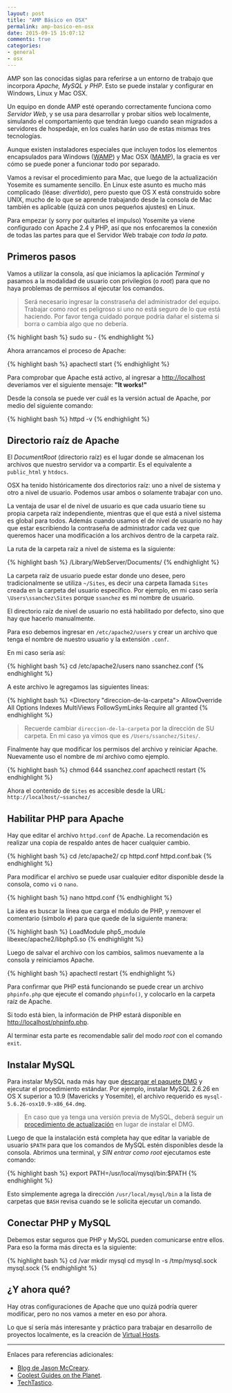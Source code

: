 ```yaml
---
layout: post
title: "AMP Básico en OSX"
permalink: amp-basico-en-osx
date: 2015-09-15 15:07:12
comments: true
categories:
- general
- osx
---
```


AMP son las conocidas siglas para referirse a un entorno de trabajo que incorpora _Apache, MySQL y PHP_. Esto se puede instalar y configurar en Windows, Linux y Mac OSX.

Un equipo en donde AMP esté operando correctamente funciona como _Servidor Web_, y se usa para desarrollar y probar sitios web localmente, simulando el comportamiento que tendrán luego cuando sean migrados a servidores de hospedaje, en los cuales harán uso de estas mismas tres tecnologías.

Aunque existen instaladores especiales que incluyen todos los elementos encapsulados para Windows ([WAMP](http://www.wampserver.com/)) y Mac OSX ([MAMP](https://www.mamp.info/)), la gracia es ver cómo se puede poner a funcionar todo por separado.

<!--more-->

Vamos a revisar el procedimiento para Mac, que luego de la actualización Yosemite es sumamente sencillo. En Linux este asunto es mucho más complicado (léase: _divertido_), pero puesto que OS X está construido sobre UNIX, mucho de lo que se aprende trabajando desde la consola de Mac también es aplicable (quizá con unos pequeños ajustes) en Linux.

Para empezar (y sorry por quitarles el impulso) Yosemite ya viene configurado con Apache 2.4 y PHP, así que nos enfocaremos la conexión de todas las partes para que el Servidor Web trabaje _con toda la pata_.

## Primeros pasos

Vamos a utilizar la consola, así que iniciamos la aplicación _Terminal_ y pasamos a la modalidad de usuario con privilegios (o _root_) para que no haya problemas de permisos al ejecutar los comandos.

> Será necesario ingresar la constraseña del administrador del equipo. Trabajar como _root_ es peligroso si uno no está seguro de lo que está haciendo. Por favor tenga cuidado porque podría dañar el sistema si borra o cambia algo que no debería.

{% highlight bash %}
sudo su -
{% endhighlight %}

Ahora arrancamos el proceso de Apache:

{% highlight bash %}
apachectl start
{% endhighlight %}

Para comprobar que Apache está activo, al ingresar a [http://localhost](http://localhost) deveriamos ver el siguiente mensaje: **"It works!"**

Desde la consola se puede ver cuál es la versión actual de Apache, por medio del siguiente comando:

{% highlight bash %}
httpd -v
{% endhighlight %}

## Directorio raíz de Apache

El _DocumentRoot_ (directorio raíz) es el lugar donde se almacenan los archivos que nuestro servidor va a compartir. Es el equivalente a `public_html` y `htdocs`.

OSX ha tenido históricamente dos directorios raíz: uno a nivel de sistema y otro a nivel de usuario. Podemos usar ambos o solamente trabajar con uno.

La ventaja de usar el de nivel de usuario es que cada usuario tiene su propia carpeta raíz independiente, mientras que el que está a nivel sistema es global para todos. Además cuando usamos el de nivel de usuario no hay que estar escribiendo la contraseña de administrador cada vez que queremos hacer una modificación a los archivos dentro de la carpeta raíz.

La ruta de la carpeta raíz a nivel de sistema es la siguiente:

{% highlight bash %}
/Library/WebServer/Documents/
{% endhighlight %}

La carpeta raíz de usuario puede estar donde uno desee, pero tradicionalmente se utiliza `~/Sites`, es decir una carpeta llamada `Sites` creada en la carpeta del usuario específico. Por ejemplo, en mi caso sería `\Users\ssanchez\Sites` porque `ssanchez` es mi nombre de usuario.

El directorio raíz de nivel de usuario no está habilitado por defecto, sino que hay que hacerlo manualmente.

Para eso debemos ingresar en `/etc/apache2/users` y crear un archivo que tenga el nombre de nuestro usuario y la extensión `.conf`.

En mi caso sería así:

{% highlight bash %}
cd /etc/apache2/users
nano ssanchez.conf
{% endhighlight %}

A este archivo le agregamos las siguientes líneas:

{% highlight bash %}
<Directory "direccion-de-la-carpeta">
AllowOverride All
Options Indexes MultiViews FollowSymLinks
Require all granted
</Directory>
{% endhighlight %}

> Recuerde cambiar `direccion-de-la-carpeta` por la dirección de SU carpeta. En mi caso ya vimos que es `/Users/ssanchez/Sites/`.

Finalmente hay que modificar los permisos del archivo y reiniciar Apache. Nuevamente uso el nombre de _mi_ archivo como ejemplo.

{% highlight bash %}
chmod 644 ssanchez.conf
apachectl restart
{% endhighlight %}

Ahora el contenido de `Sites` es accesible desde la URL: `http://localhost/~ssanchez/`

## Habilitar PHP para Apache

Hay que editar el archivo `httpd.conf` de Apache. La recomendación es realizar una copia de respaldo antes de hacer cualquier cambio.

{% highlight bash %}
cd /etc/apache2/
cp httpd.conf httpd.conf.bak
{% endhighlight %}

Para modificar el archivo se puede usar cualquier editor disponible desde la consola, como `vi` o `nano`.

{% highlight bash %}
nano httpd.conf
{% endhighlight %}

La idea es buscar la línea que carga el módulo de PHP, y remover el comentario (símbolo `#`) para que quede de la siguiente manera:

{% highlight bash %}
LoadModule php5_module libexec/apache2/libphp5.so
{% endhighlight %}

Luego de salvar el archivo con los cambios, salimos nuevamente a la consola y reiniciamos Apache.

{% highlight bash %}
apachectl restart
{% endhighlight %}

Para confirmar que PHP está funcionando se puede crear un archivo `phpinfo.php` que ejecute el comando `phpinfo()`, y colocarlo en la carpeta raíz de Apache.

<!-- @TODO: Agregar artículos sobre el archivo phpinfo.php y la carpeta raíz de Apache en Mac. -->

Si todo está bien, la información de PHP estará disponible en [http://localhost/phpinfo.php](http://localhost/phpinfo.php).

Al terminar esta parte es recomendable salir del modo _root_ con el comando `exit`.

## Instalar MySQL

Para instalar MySQL nada más hay que [descargar el paquete DMG](http://dev.mysql.com/downloads/mysql/) y ejecutar el procedimiento estándar. Por ejemplo, instalar MySQL 2.6.26 en OS X superior a 10.9 (Mavericks y Yosemite), el archivo requerido es `mysql-5.6.26-osx10.9-x86_64.dmg`.

> En caso que ya tenga una versión previa de MySQL, deberá seguir un [procedimiento de actualización](http://coolestguidesontheplanet.com/upgrade-mysql-database-5-5-5-6-osx-10-8-mountan-lion/) <!-- @TODO: verificar esto --> en lugar de instalar el DMG.

Luego de que la instalación está completa hay que editar la variable de usuario `$PATH` para que los comandos de MySQL estén disponibles desde la consola. Abrimos una terminal, y _SIN entrar como root_ ejecutamos este comando:

{% highlight bash %}
export PATH=/usr/local/mysql/bin:$PATH
{% endhighlight %}

Esto simplemente agrega la dirección `/usr/local/mysql/bin` a la lista de carpetas que `BASH` revisa cuando se le solicita ejecutar un comando.

## Conectar PHP y MySQL

Debemos estar seguros que PHP y MySQL pueden comunicarse entre ellos. Para eso la forma más directa es la siguiente:

{% highlight bash %}
cd /var
mkdir mysql
cd mysql
ln -s /tmp/mysql.sock mysql.sock
{% endhighlight %}

## ¿Y ahora qué?

Hay otras configuraciones de Apache que uno quizá podría querer modificar, pero no nos vamos a meter en eso por ahora.

Lo que sí sería más interesante y práctico para trabajar en desarrollo de proyectos localmente, es la creación de [Virtual Hosts](/virtual-hosts-en-mac).

---
Enlaces para referencias adicionales:

* [Blog de Jason McCreary](http://jason.pureconcepts.net/2014/11/install-apache-php-mysql-mac-os-x-yosemite/).
* [Coolest Guides on the Planet](http://coolestguidesontheplanet.com/upgrade-mysql-database-5-5-5-6-osx-10-8-mountan-lion/).
* [TechTastico](http://techtastico.com/post/instalar-apache-php-mysql-mavericks/).

